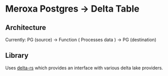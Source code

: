 
# Meroxa Postgres -> Delta Table

## Architecture 

Currently:
 PG (source) -> Function ( Processes data ) -> PG (destination)


## Library
Uses [delta-rs](https://github.com/delta-io/delta-rs) which provides an interface with various delta lake providers. 

